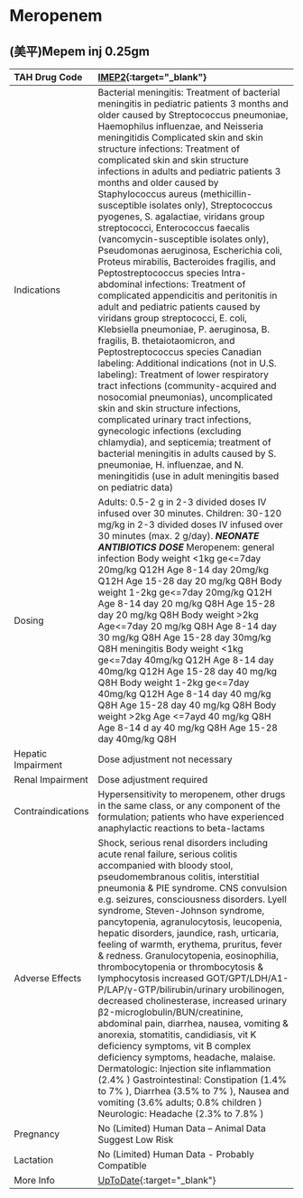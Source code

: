# Meropenem

## (美平)Mepem inj 0.25gm

| TAH Drug Code      | [IMEP2](https://www.tahsda.org.tw/drugs/hissearch.php?drug_code=IMEP2){:target="_blank"}                                                                                                                                                                                                                                                                                                                                                                                                                                                                                                                                                                                                                                                                                                                                                                                                                                                                                                                                                                                                                                                                                                                                                                                                                                                                                                                                                        |
|:-------------------|:------------------------------------------------------------------------------------------------------------------------------------------------------------------------------------------------------------------------------------------------------------------------------------------------------------------------------------------------------------------------------------------------------------------------------------------------------------------------------------------------------------------------------------------------------------------------------------------------------------------------------------------------------------------------------------------------------------------------------------------------------------------------------------------------------------------------------------------------------------------------------------------------------------------------------------------------------------------------------------------------------------------------------------------------------------------------------------------------------------------------------------------------------------------------------------------------------------------------------------------------------------------------------------------------------------------------------------------------------------------------------------------------------------------------------------------------|
| Indications        | Bacterial meningitis: Treatment of bacterial meningitis in pediatric patients 3 months and older caused by Streptococcus pneumoniae, Haemophilus influenzae, and Neisseria meningitidis Complicated skin and skin structure infections: Treatment of complicated skin and skin structure infections in adults and pediatric patients 3 months and older caused by Staphylococcus aureus (methicillin-susceptible isolates only), Streptococcus pyogenes, S. agalactiae, viridans group streptococci, Enterococcus faecalis (vancomycin-susceptible isolates only), Pseudomonas aeruginosa, Escherichia coli, Proteus mirabilis, Bacteroides fragilis, and Peptostreptococcus species Intra-abdominal infections: Treatment of complicated appendicitis and peritonitis in adult and pediatric patients caused by viridans group streptococci, E. coli, Klebsiella pneumoniae, P. aeruginosa, B. fragilis, B. thetaiotaomicron, and Peptostreptococcus species Canadian labeling: Additional indications (not in U.S. labeling): Treatment of lower respiratory tract infections (community-acquired and nosocomial pneumonias), uncomplicated skin and skin structure infections, complicated urinary tract infections, gynecologic infections (excluding chlamydia), and septicemia; treatment of bacterial meningitis in adults caused by S. pneumoniae, H. influenzae, and N. meningitidis (use in adult meningitis based on pediatric data) |
| Dosing             | Adults: 0.5-2 g in 2-3 divided doses IV infused over 30 minutes. Children: 30-120 mg/kg in 2-3 divided doses IV infused over 30 minutes (max. 2 g/day). *****NEONATE ANTIBIOTICS DOSE***** Meropenem: general infection Body weight <1kg ge<=7day 20mg/kg Q12H  Age 8-14 day 20mg/kg Q12H  Age 15-28 day 20 mg/kg Q8H Body weight 1-2kg ge<=7day 20mg/kg Q12H  Age 8-14 day 20 mg/kg Q8H  Age 15-28 day 20 mg/kg Q8H Body weight >2kg Age<=7day 20 mg/kg Q8H  Age 8-14 day 30 mg/kg Q8H  Age 15-28 day 30mg/kg Q8H meningitis Body weight <1kg ge<=7day 40mg/kg Q12H  Age 8-14 day 40mg/kg Q12H  Age 15-28 day 40 mg/kg Q8H Body weight 1-2kg ge<=7day 40mg/kg Q12H  Age 8-14 day 40 mg/kg Q8H  Age 15-28 day 40 mg/kg Q8H Body weight >2kg Age <=7ayd 40 mg/kg Q8H  Age 8-14 d ay 40 mg/kg Q8H  Age 15-28 day 40mg/kg Q8H                                                                                                                                                                                                                                                                                                                                                                                                                                                                                                                                                                                                                      |
| Hepatic Impairment | Dose adjustment not necessary                                                                                                                                                                                                                                                                                                                                                                                                                                                                                                                                                                                                                                                                                                                                                                                                                                                                                                                                                                                                                                                                                                                                                                                                                                                                                                                                                                                                                   |
| Renal Impairment   | Dose adjustment required                                                                                                                                                                                                                                                                                                                                                                                                                                                                                                                                                                                                                                                                                                                                                                                                                                                                                                                                                                                                                                                                                                                                                                                                                                                                                                                                                                                                                        |
| Contraindications  | Hypersensitivity to meropenem, other drugs in the same class, or any component of the formulation; patients who have experienced anaphylactic reactions to beta-lactams                                                                                                                                                                                                                                                                                                                                                                                                                                                                                                                                                                                                                                                                                                                                                                                                                                                                                                                                                                                                                                                                                                                                                                                                                                                                         |
| Adverse Effects    | Shock, serious renal disorders including acute renal failure, serious colitis accompanied with bloody stool, pseudomembranous colitis, interstitial pneumonia & PIE syndrome. CNS convulsion e.g. seizures, consciousness disorders. Lyell syndrome, Steven-Johnson syndrome, pancytopenia, agranulocytosis, leucopenia, hepatic disorders, jaundice, rash, urticaria, feeling of warmth, erythema, pruritus, fever & redness. Granulocytopenia, eosinophilia, thrombocytopenia or thrombocytosis & lymphocytosis increased GOT/GPT/LDH/A1-P/LAP/γ-GTP/bilirubin/urinary urobilinogen, decreased cholinesterase, increased urinary β2-microglobulin/BUN/creatinine, abdominal pain, diarrhea, nausea, vomiting & anorexia, stomatitis, candidiasis, vit K deficiency symptoms, vit B complex deficiency symptoms, headache, malaise. Dermatologic: Injection site inflammation (2.4% ) Gastrointestinal: Constipation (1.4% to 7% ), Diarrhea (3.5% to 7% ), Nausea and vomiting (3.6% adults; 0.8% children ) Neurologic: Headache (2.3% to 7.8% )                                                                                                                                                                                                                                                                                                                                                                                             |
| Pregnancy          | No (Limited) Human Data – Animal Data Suggest Low Risk                                                                                                                                                                                                                                                                                                                                                                                                                                                                                                                                                                                                                                                                                                                                                                                                                                                                                                                                                                                                                                                                                                                                                                                                                                                                                                                                                                                          |
| Lactation          | No (Limited) Human Data - Probably Compatible                                                                                                                                                                                                                                                                                                                                                                                                                                                                                                                                                                                                                                                                                                                                                                                                                                                                                                                                                                                                                                                                                                                                                                                                                                                                                                                                                                                                   |
| More Info          | [UpToDate](https://www.uptodate.com/contents/meropenem-drug-information){:target="_blank"}                                                                                                                                                                                                                                                                                                                                                                                                                                                                                                                                                                                                                                                                                                                                                                                                                                                                                                                                                                                                                                                                                                                                                                                                                                                                                                                                                      |

